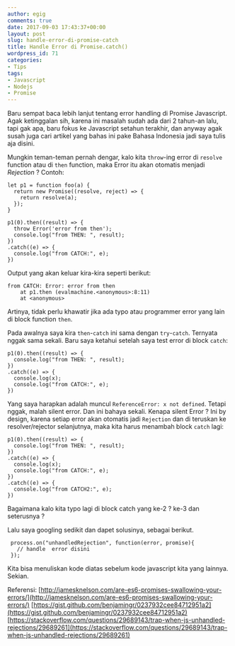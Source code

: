 ```yaml
---
author: egig
comments: true
date: 2017-09-03 17:43:37+00:00
layout: post
slug: handle-error-di-promise-catch
title: Handle Error di Promise.catch()
wordpress_id: 71
categories:
- Tips
tags:
- Javascript
- Nodejs
- Promise
---
```


Baru sempat baca lebih lanjut tentang error handling di Promise Javascript. Agak ketinggalan sih, karena ini masalah sudah ada dari 2 tahun-an lalu, tapi gak apa, baru fokus ke Javascript setahun terakhir, dan anyway agak susah juga cari artikel yang bahas ini pake Bahasa Indonesia jadi saya tulis aja disini.
<!-- more -->

Mungkin teman-teman pernah dengar, kalo kita `throw`-ing error di `resolve` function atau di `then` function, maka Error itu akan otomatis menjadi _Rejection_ ? Contoh:


    
    
    let p1 = function foo(a) {
      return new Promise((resolve, reject) => {
        return resolve(a);
      });
    }
    
    p1(0).then((result) => {
      throw Error('error from then');
      console.log("from THEN: ", result);
    })
    .catch((e) => {
      console.log("from CATCH:", e);
    })
    



Output yang akan keluar kira-kira seperti berikut:

    
    
    from CATCH: Error: error from then
        at p1.then (evalmachine.<anonymous>:8:11)
        at <anonymous>
    



Artinya, tidak perlu khawatir jika ada typo atau programmer error yang lain di block function `then`.

Pada awalnya saya kira `then`-`catch` ini sama dengan `try`-`catch`. Ternyata nggak sama sekali. Baru saya ketahui setelah saya test error di block `catch`:


    
    
    p1(0).then((result) => {
      console.log("from THEN: ", result);
    })
    .catch((e) => {
      console.log(x);
      console.log("from CATCH:", e);
    })
    



Yang saya harapkan adalah muncul `ReferenceError: x not defined`. Tetapi nggak, malah silent error. Dan ini bahaya sekali. Kenapa silent Error ? Ini by design, karena setiap error akan otomatis jadi `Rejection` dan di teruskan ke resolver/rejector selanjutnya, maka kita harus menambah block `catch` lagi:


    
    
    p1(0).then((result) => {
      console.log("from THEN: ", result);
    })
    .catch((e) => {
      console.log(x);
      console.log("from CATCH:", e);
    })
    .catch((e) => {
      console.log("from CATCH2:", e);
    })
    



Bagaimana kalo kita typo lagi di block catch yang ke-2 ? ke-3 dan seterusnya ?

Lalu saya googling sedikit dan dapet solusinya, sebagai berikut.


    
    
     process.on("unhandledRejection", function(error, promise){
       // handle  error disini
     });
    



Kita bisa menuliskan kode diatas sebelum kode javascript kita yang lainnya. Sekian.


Referensi:
[http://jamesknelson.com/are-es6-promises-swallowing-your-errors/](http://jamesknelson.com/are-es6-promises-swallowing-your-errors/)
[https://gist.github.com/benjamingr/0237932cee84712951a2](https://gist.github.com/benjamingr/0237932cee84712951a2)
[https://stackoverflow.com/questions/29689143/trap-when-js-unhandled-rejections/29689261](https://stackoverflow.com/questions/29689143/trap-when-js-unhandled-rejections/29689261)
